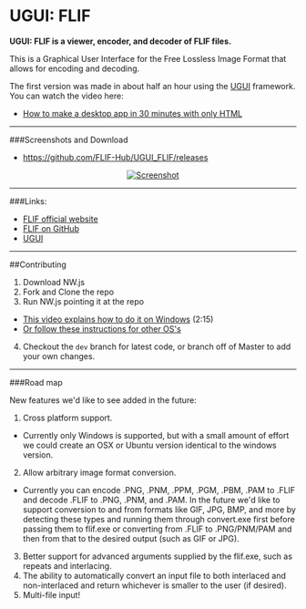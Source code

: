 # UGUI: FLIF

**UGUI: FLIF is a viewer, encoder, and decoder of FLIF files.**

This is a Graphical User Interface for the Free Lossless Image Format that allows for encoding and decoding.

The first version was made in about half an hour using the [UGUI](http://ugui.io) framework. You can watch the video here:

* [How to make a desktop app in 30 minutes with only HTML](https://www.youtube.com/watch?v=qHMRroZ7AAw)

* * *

###Screenshots and Download

* https://github.com/FLIF-Hub/UGUI_FLIF/releases

<p align="center"><a href="http://github.com/FLIF-Hub/UGUI_Flif/releases"><img src="http://i.imgur.com/mt80RRZ.gif" alt="Screenshot" /></a></p>

* * *

###Links:

* [FLIF official website](http://flif.info)
* [FLIF on GitHub](https://github.com/FLIF-Hub/FLIF)
* [UGUI](http://ugui.io)

* * *

##Contributing

1. Download NW.js
2. Fork and Clone the repo
3. Run NW.js pointing it at the repo
 * [This video explains how to do it on Windows](http://ugui.io/tutorials/getting-started.htm) (2:15)
 * [Or follow these instructions for other OS's](https://github.com/nwjs/nw.js/wiki/How-to-run-apps)
4. Checkout the `dev` branch for latest code, or branch off of Master to add your own changes.

* * *

###Road map

New features we'd like to see added in the future:

1. Cross platform support.
 * Currently only Windows is supported, but with a small amount of effort we could create an OSX or Ubuntu version identical to the windows version.
2. Allow arbitrary image format conversion.
 * Currently you can encode .PNG, .PNM, .PPM, .PGM, .PBM, .PAM to .FLIF and decode .FLIF to .PNG, .PNM, and .PAM. In the future we'd like to support conversion to and from formats like GIF, JPG, BMP, and more by detecting these types and running them through convert.exe first before passing them to flif.exe or converting from .FLIF to .PNG/PNM/PAM and then from that to the desired output (such as GIF or JPG).
3. Better support for advanced arguments supplied by the flif.exe, such as repeats and interlacing.
4. The ability to automatically convert an input file to both interlaced and non-interlaced and return whichever is smaller to the user (if desired).
5. Multi-file input!
